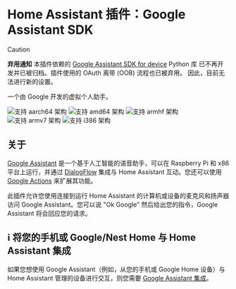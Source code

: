# Home Assistant 插件：Google Assistant SDK

> [!CAUTION]
> **弃用通知**
> 本插件依赖的 [Google Assistant SDK for device][google-assistant-sdk] Python 库
> 已不再开发并已被归档。插件使用的 OAuth 离带 (OOB) 流程也已被弃用。
> 因此，目前无法进行新的设置。

一个由 Google 开发的虚拟个人助手。

![支持 aarch64 架构][aarch64-shield] ![支持 amd64 架构][amd64-shield] ![支持 armhf 架构][armhf-shield] ![支持 armv7 架构][armv7-shield] ![支持 i386 架构][i386-shield]

## 关于

[Google Assistant][google-assistant] 是一个基于人工智能的语音助手，可以在 Raspberry Pi 和 x86 平台上运行，并通过 [DialogFlow][dialogflow-integration] 集成与 Home Assistant 互动。您还可以使用 [Google Actions][google-actions] 来扩展其功能。

此插件允许您使用连接到运行 Home Assistant 的计算机或设备的麦克风和扬声器访问 Google Assistant。您可以说 "Ok Google" 然后给出您的指令，Google Assistant 将会回应您的请求。

## ℹ️ 将您的手机或 Google/Nest Home 与 Home Assistant 集成

如果您想使用 Google Assistant（例如，从您的手机或 Google Home 设备）与 Home Assistant 管理的设备进行交互，则您需要 [Google Assistant 集成][google-assistant-integration]。

[amd64-shield]: https://img.shields.io/badge/amd64-yes-green.svg
[armhf-shield]: https://img.shields.io/badge/armhf-no-red.svg
[armv7-shield]: https://img.shields.io/badge/armv7-yes-green.svg
[dialogflow-integration]: https://www.home-assistant.io/integrations/dialogflow/
[google-actions]: https://actions.google.com/
[google-assistant-integration]: https://www.home-assistant.io/integrations/google_assistant/
[google-assistant]: https://assistant.google.com/
[google-assistant-sdk]: https://github.com/googlesamples/assistant-sdk-python
[i386-shield]: https://img.shields.io/badge/i386-no-red.svg
[aarch64-shield]: https://img.shields.io/badge/aarch64-no-red.svg